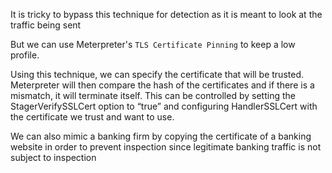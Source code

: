 It is tricky to bypass this technique for detection as it is meant to look at the traffic being sent

But we can use Meterpreter's `TLS Certificate Pinning` to keep a low profile. 

Using this technique, we can specify the certificate that will be trusted. Meterpreter will then compare the hash of the certificates and if there is a mismatch, it will terminate itself. This can be controlled by setting the StagerVerifySSLCert option to “true” and configuring HandlerSSLCert with the certificate we trust and want to use.

We can also mimic a banking firm by copying the certificate of a banking website in order to prevent inspection since legitimate banking traffic is not subject to inspection


